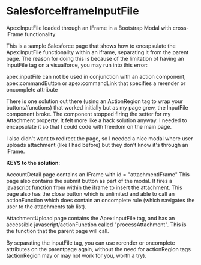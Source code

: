 # SalesforceIframeInputFile
Apex:InputFile loaded through an IFrame in a Bootstrap Modal with cross-IFrame functionality

This is a sample Salesforce page that shows how to encapsulate the Apex:InputFile functionality within an iframe, separating it from the parent page. The reason for doing this is because of the limitation of having an InputFile tag on a visualforce, you may run into this error:

  apex:inputFile can not be used in conjunction with an action component, apex:commandButton or apex:commandLink that specifies a rerender or oncomplete attribute

There is one solution out there (using an ActionRegion tag to wrap your buttons/functions) that worked initially but as my page grew, the InputFile component broke. The component stopped firing the setter for my Attachment property. It felt more like a hack solution anyway. I needed to encapsulate it so that I could code with freedom on the main page.

I also didn't want to redirect the page, so I needed a nice modal where user uploads attachment (like I had before) but they don't know it's through an IFrame.

<strong>KEYS to the solution:</strong> 

  AccountDetail page contains an IFrame with id = "attachmentIFrame"
    This page also contains the submit button as part of the modal. It fires a javascript function from within the iframe to insert the attachment. 
    This page also has the close button which is unlimited and able to call an actionFunction which does contain an oncomplete rule (which navigates the user to the attachments tab list).

  AttachmentUpload page contains the Apex:InputFile tag, and has an accessible javascript/actionFunction called "processAttachment". This is the function that the parent page will call.
  
  By separating the inputFile tag, you can use rerender or oncomplete attributes on the parentpage again, without the need for actionRegion tags (actionRegion may or may not work for you, worth a try).
